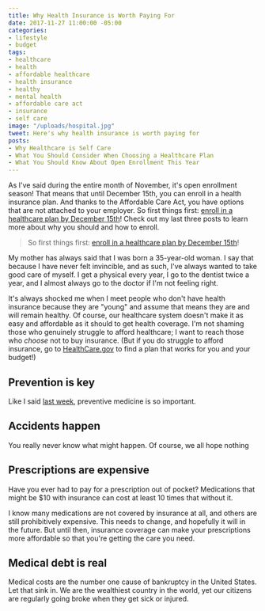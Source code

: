 ```yaml
---
title: Why Health Insurance is Worth Paying For
date: 2017-11-27 11:00:00 -05:00
categories:
- lifestyle
- budget
tags:
- healthcare
- health
- affordable healthcare
- health insurance
- healthy
- mental health
- affordable care act
- insurance
- self care
image: "/uploads/hospital.jpg"
tweet: Here's why health insurance is worth paying for
posts:
- Why Healthcare is Self Care
- What You Should Consider When Choosing a Healthcare Plan
- What You Should Know About Open Enrollment This Year
---
```


As I've said during the entire month of November, it's open enrollment season! That means that until December 15th, you can enroll in a health insurance plan. And thanks to the Affordable Care Act, you have options that are not attached to your employer. So first things first: [enroll in a healthcare plan by December 15th](http://healthcare.gov)! Check out my last three posts to learn more about why you should and how to enroll.

> So first things first: [enroll in a healthcare plan by December 15th](http://healthcare.gov)!

My mother has always said that I was born a 35-year-old woman. I say that because I have never felt invincible, and as such, I've always wanted to take good care of myself. I get a physical every year, I go to the dentist twice a year, and I almost always go to the doctor if I'm not feeling right.

It's always shocked me when I meet people who don't have health insurance because they are "young" and assume that means they are and will remain healthy. Of course, our healthcare system doesn't make it as easy and affordable as it should to get health coverage. I'm not shaming those who genuinely struggle to afford healthcare; I want to reach those who *choose* not to buy insurance. (But if you do struggle to afford insurance, go to [HealthCare.gov](http://www.healthcare.gov) to find a plan that works for you and your budget!)

## Prevention is key

Like I said [last week](https://www.maggiegermano.com/blog/why-healthcare-is-self-care/), preventive medicine is so important.

## Accidents happen

You really never know what might happen. Of course, we all hope nothing 

## Prescriptions are expensive

Have you ever had to pay for a prescription out of pocket? Medications that might be $10 with insurance can cost at least 10 times that without it. 

I know many medications are not covered by insurance at all, and others are still prohibitively expensive. This needs to change, and hopefully it will in the future. But until then, insurance coverage can make your prescriptions more affordable so that you're getting the care you need.

## Medical debt is real

Medical costs are the number one cause of bankruptcy in the United States. Let that sink in. We are the wealthiest country in the world, yet our citizens are regularly going broke when they get sick or injured. 